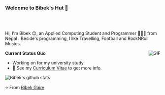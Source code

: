 ### Welcome to Bibek's Hut 👋

<br />
<br />

Hi, I'm Bibek 😉, an Applied Computing Student and Programmer 👨🏻‍💻 from Nepal . Beside's programming, I like Travelling, Football and RockNRoll Musics.

  <img align="right" alt="GIF" src="https://media.giphy.com/media/iIqmM5tTjmpOB9mpbn/giphy.gif" />

**Current Status Quo**
- Working on for my university study.
- 👀 See my [Curriculum Vitae](https://bibekgaire.tech/aboutme) to get more info.

![Bibek's github stats](https://github-readme-stats.vercel.app/api?username=bibekgaihre&show_icons=true&hide_border=true)

⭐️ From [Bibek Gaire](https://github.com/bibekgaihre)
